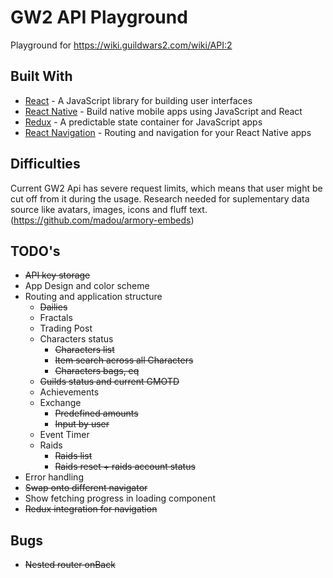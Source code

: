 # GW2 API Playground

Playground for https://wiki.guildwars2.com/wiki/API:2

## Built With

* [React](https://reactjs.org/) - A JavaScript library for building user interfaces
* [React Native](https://facebook.github.io/react-native/) - Build native mobile apps using JavaScript and React
* [Redux](https://redux.js.org/) - A predictable state container for JavaScript apps
* [React Navigation](https://reactnavigation.org/) - Routing and navigation for your React Native apps

## Difficulties

Current GW2 Api has severe request limits, which means that user might be cut off from it during the usage.
Research needed for suplementary data source like avatars, images, icons and fluff text. (https://github.com/madou/armory-embeds)

## TODO's

* <del>API key storage</del>
* App Design and color scheme
* Routing and application structure
  * <del>Dailies</del>
  * Fractals
  * Trading Post
  * Characters status
    * <del>Characters list</del>
    * <del>Item search across all Characters</del>
    * <del>Characters bags, eq</del>
  * <del>Guilds status and current GMOTD</del>
  * Achievements
  * Exchange
    * <del>Predefined amounts</del>
    * <del>Input by user</del>
  * Event Timer
  * Raids
    * <del>Raids list</del>
    * <del>Raids reset + raids account status</del>
* Error handling
* <del>Swap onto different navigator</del>
* Show fetching progress in loading component
* <del>Redux integration for navigation</del>

## Bugs
* <del>Nested router onBack</del>

